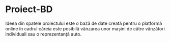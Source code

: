 ﻿# Proiect-BD
Ideea din spatele proiectului este o bază de date creată pentru o platformă online în cadrul căreia este posibilă vânzarea unor mașini de către vânzători individuali sau o reprezentanță auto.
